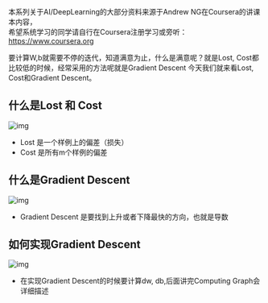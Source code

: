 本系列关于AI/DeepLearning的大部分资料来源于Andrew NG在Coursera的讲课本内容，  
希望系统学习的同学请自行在Coursera注册学习或旁听： https://www.coursera.org  

要计算W,b就需要不停的迭代，知道满意为止，什么是满意呢？就是Lost, Cost都比较低的时候，经常采用的方法呢就是Gradient Descent
今天我们就来看Lost, Cost和Gradient Descent。

## 什么是Lost 和 Cost
![img](https://huoqifeng.github.io/img/deeplearning/lost-cost.png)
 - Lost 是一个样例上的偏差（损失）
 - Cost 是所有m个样例的偏差

## 什么是Gradient Descent
![img](https://huoqifeng.github.io/img/deeplearning/gradient-descent.png)
 - Gradient Descent 是要找到上升或者下降最快的方向，也就是导数

## 如何实现Gradient Descent
![img](https://huoqifeng.github.io/img/deeplearning/implement-gradient-descent.png)
 - 在实现Gradient Descent的时候要计算dw, db,后面讲完Computing Graph会详细描述
